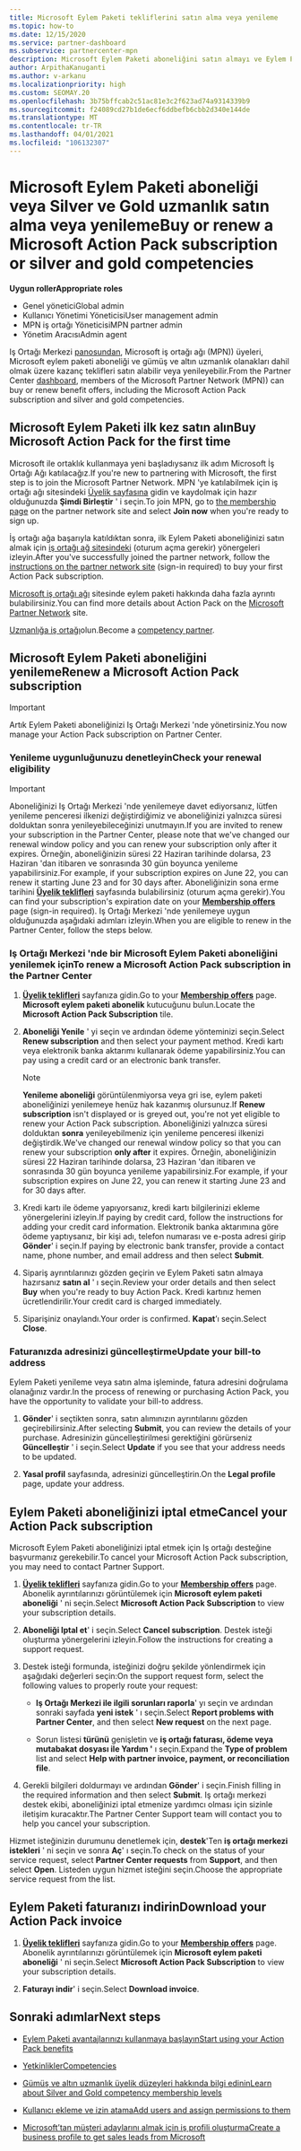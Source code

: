```yaml
---
title: Microsoft Eylem Paketi tekliflerini satın alma veya yenileme
ms.topic: how-to
ms.date: 12/15/2020
ms.service: partner-dashboard
ms.subservice: partnercenter-mpn
description: Microsoft Eylem Paketi aboneliğini satın almayı ve Eylem Paketi avantajları kullanmaya nasıl başlayacağınızı öğrenin. Ayrıca bkz. yenilemeyi, iptal etmeyi, faturanızı görüntülemeyi ve daha fazlasını öğrenin.
author: ArpithaKanuganti
ms.author: v-arkanu
ms.localizationpriority: high
ms.custom: SEOMAY.20
ms.openlocfilehash: 3b75bffcab2c51ac81e3c2f623ad74a9314339b9
ms.sourcegitcommit: f24089cd27b1de6ecf6ddbefb6cbb2d340e144de
ms.translationtype: MT
ms.contentlocale: tr-TR
ms.lasthandoff: 04/01/2021
ms.locfileid: "106132307"
---
```

# <a name="buy-or-renew-a-microsoft-action-pack-subscription-or-silver-and-gold-competencies"></a><span data-ttu-id="0713a-104">Microsoft Eylem Paketi aboneliği veya Silver ve Gold uzmanlık satın alma veya yenileme</span><span class="sxs-lookup"><span data-stu-id="0713a-104">Buy or renew a Microsoft Action Pack subscription or silver and gold competencies</span></span>


<span data-ttu-id="0713a-105">**Uygun roller**</span><span class="sxs-lookup"><span data-stu-id="0713a-105">**Appropriate roles**</span></span>

- <span data-ttu-id="0713a-106">Genel yönetici</span><span class="sxs-lookup"><span data-stu-id="0713a-106">Global admin</span></span>
- <span data-ttu-id="0713a-107">Kullanıcı Yönetimi Yöneticisi</span><span class="sxs-lookup"><span data-stu-id="0713a-107">User management admin</span></span>
- <span data-ttu-id="0713a-108">MPN iş ortağı Yöneticisi</span><span class="sxs-lookup"><span data-stu-id="0713a-108">MPN partner admin</span></span>
- <span data-ttu-id="0713a-109">Yönetim Aracısı</span><span class="sxs-lookup"><span data-stu-id="0713a-109">Admin agent</span></span>


<span data-ttu-id="0713a-110">Iş Ortağı Merkezi [panosundan](https://partner.microsoft.com/dashboard), Microsoft iş ortağı ağı (MPN)) üyeleri, Microsoft eylem paketi aboneliği ve gümüş ve altın uzmanlık olanakları dahil olmak üzere kazanç teklifleri satın alabilir veya yenileyebilir.</span><span class="sxs-lookup"><span data-stu-id="0713a-110">From the Partner Center [dashboard](https://partner.microsoft.com/dashboard), members of the Microsoft Partner Network (MPN)) can buy or renew benefit offers, including the Microsoft Action Pack subscription and silver and gold competencies.</span></span>

## <a name="buy-microsoft-action-pack-for-the-first-time"></a><span data-ttu-id="0713a-111">Microsoft Eylem Paketi ilk kez satın alın</span><span class="sxs-lookup"><span data-stu-id="0713a-111">Buy Microsoft Action Pack for the first time</span></span>

<span data-ttu-id="0713a-112">Microsoft ile ortaklık kullanmaya yeni başladıysanız ilk adım Microsoft İş Ortağı Ağı katılacağız.</span><span class="sxs-lookup"><span data-stu-id="0713a-112">If you're new to partnering with Microsoft, the first step is to join the Microsoft Partner Network.</span></span> <span data-ttu-id="0713a-113">MPN 'ye katılabilmek için iş ortağı ağı sitesindeki [Üyelik sayfasına](https://partner.microsoft.com/membership) gidin ve kaydolmak için hazır olduğunuzda **Şimdi Birleştir** ' i seçin.</span><span class="sxs-lookup"><span data-stu-id="0713a-113">To join MPN, go to [the membership page](https://partner.microsoft.com/membership) on the partner network site and select **Join now** when you're ready to sign up.</span></span>

<span data-ttu-id="0713a-114">İş ortağı ağa başarıyla katıldıktan sonra, ilk Eylem Paketi aboneliğinizi satın almak için [iş ortağı ağ sitesindeki](https://partner.microsoft.com/membership/action-pack) (oturum açma gerekir) yönergeleri izleyin.</span><span class="sxs-lookup"><span data-stu-id="0713a-114">After you've successfully joined the partner network, follow the [instructions on the partner network site](https://partner.microsoft.com/membership/action-pack) (sign-in required) to buy your first Action Pack subscription.</span></span> 

<span data-ttu-id="0713a-115">[Microsoft iş ortağı ağı](https://partner.microsoft.com/membership/internal-use-software#simple-tab-content-3) sitesinde eylem paketi hakkında daha fazla ayrıntı bulabilirsiniz.</span><span class="sxs-lookup"><span data-stu-id="0713a-115">You can find more details about Action Pack on the [Microsoft Partner Network](https://partner.microsoft.com/membership/internal-use-software#simple-tab-content-3) site.</span></span>

<span data-ttu-id="0713a-116">[Uzmanlığa iş ortağı](https://partner.microsoft.com/membership/competencies)olun.</span><span class="sxs-lookup"><span data-stu-id="0713a-116">Become a [competency partner](https://partner.microsoft.com/membership/competencies).</span></span> 

## <a name="renew-a-microsoft-action-pack-subscription"></a><span data-ttu-id="0713a-117">Microsoft Eylem Paketi aboneliğini yenileme</span><span class="sxs-lookup"><span data-stu-id="0713a-117">Renew a Microsoft Action Pack subscription</span></span>

>[!IMPORTANT]
><span data-ttu-id="0713a-118">Artık Eylem Paketi aboneliğinizi Iş Ortağı Merkezi 'nde yönetirsiniz.</span><span class="sxs-lookup"><span data-stu-id="0713a-118">You now manage your Action Pack subscription on Partner Center.</span></span>

### <a name="check-your-renewal-eligibility"></a><span data-ttu-id="0713a-119">Yenileme uygunluğunuzu denetleyin</span><span class="sxs-lookup"><span data-stu-id="0713a-119">Check your renewal eligibility</span></span>

>[!IMPORTANT]
><span data-ttu-id="0713a-120">Aboneliğinizi Iş Ortağı Merkezi 'nde yenilemeye davet ediyorsanız, lütfen yenileme penceresi ilkenizi değiştirdiğimiz ve aboneliğinizi yalnızca süresi dolduktan sonra yenileyebileceğinizi unutmayın.</span><span class="sxs-lookup"><span data-stu-id="0713a-120">If you are invited to renew your subscription in the Partner Center, please note that we've changed our renewal window policy and you can renew your subscription only after it expires.</span></span> <span data-ttu-id="0713a-121">Örneğin, aboneliğinizin süresi 22 Haziran tarihinde dolarsa, 23 Haziran 'dan itibaren ve sonrasında 30 gün boyunca yenileme yapabilirsiniz.</span><span class="sxs-lookup"><span data-stu-id="0713a-121">For example, if your subscription expires on June 22, you can renew it starting June 23 and for 30 days after.</span></span>
><span data-ttu-id="0713a-122">Aboneliğinizin sona erme tarihini [**Üyelik teklifleri**](https://partnercenter.microsoft.com/pcv/partnership/offers) sayfasında bulabilirsiniz (oturum açma gerekir).</span><span class="sxs-lookup"><span data-stu-id="0713a-122">You can find your subscription's expiration date on your [**Membership offers**](https://partnercenter.microsoft.com/pcv/partnership/offers) page (sign-in required).</span></span> <span data-ttu-id="0713a-123">Iş Ortağı Merkezi 'nde yenilemeye uygun olduğunuzda aşağıdaki adımları izleyin.</span><span class="sxs-lookup"><span data-stu-id="0713a-123">When you are eligible to renew in the Partner Center, follow the steps below.</span></span>  

### <a name="to-renew-a-microsoft-action-pack-subscription-in-the-partner-center"></a><span data-ttu-id="0713a-124">Iş Ortağı Merkezi 'nde bir Microsoft Eylem Paketi aboneliğini yenilemek için</span><span class="sxs-lookup"><span data-stu-id="0713a-124">To renew a Microsoft Action Pack subscription in the Partner Center</span></span>

1. <span data-ttu-id="0713a-125">[**Üyelik teklifleri**](https://partnercenter.microsoft.com/pcv/partnership/offers) sayfanıza gidin.</span><span class="sxs-lookup"><span data-stu-id="0713a-125">Go to your [**Membership offers**](https://partnercenter.microsoft.com/pcv/partnership/offers) page.</span></span> <span data-ttu-id="0713a-126">**Microsoft eylem paketi abonelik** kutucuğunu bulun.</span><span class="sxs-lookup"><span data-stu-id="0713a-126">Locate the **Microsoft Action Pack Subscription** tile.</span></span>  

2. <span data-ttu-id="0713a-127">**Aboneliği Yenile** ' yi seçin ve ardından ödeme yönteminizi seçin.</span><span class="sxs-lookup"><span data-stu-id="0713a-127">Select **Renew subscription** and then select your payment method.</span></span> <span data-ttu-id="0713a-128">Kredi kartı veya elektronik banka aktarımı kullanarak ödeme yapabilirsiniz.</span><span class="sxs-lookup"><span data-stu-id="0713a-128">You can pay using a credit card or an electronic bank transfer.</span></span>

    >[!NOTE]
    ><span data-ttu-id="0713a-129">**Yenileme aboneliği** görüntülenmiyorsa veya gri ise, eylem paketi aboneliğinizi yenilemeye henüz hak kazanmış olursunuz.</span><span class="sxs-lookup"><span data-stu-id="0713a-129">If **Renew subscription** isn't displayed or is greyed out, you're not yet eligible to renew your Action Pack subscription.</span></span> <span data-ttu-id="0713a-130">Aboneliğinizi yalnızca süresi dolduktan **sonra** yenileyebilmeniz için yenileme penceresi ilkenizi değiştirdik.</span><span class="sxs-lookup"><span data-stu-id="0713a-130">We've changed our renewal window policy so that you can renew your subscription **only after** it expires.</span></span> <span data-ttu-id="0713a-131">Örneğin, aboneliğinizin süresi 22 Haziran tarihinde dolarsa, 23 Haziran 'dan itibaren ve sonrasında 30 gün boyunca yenileme yapabilirsiniz.</span><span class="sxs-lookup"><span data-stu-id="0713a-131">For example, if your subscription expires on June 22, you can renew it starting June 23 and for 30 days after.</span></span>  

3. <span data-ttu-id="0713a-132">Kredi kartı ile ödeme yapıyorsanız, kredi kartı bilgilerinizi ekleme yönergelerini izleyin.</span><span class="sxs-lookup"><span data-stu-id="0713a-132">If paying by credit card, follow the instructions for adding your credit card information.</span></span> <span data-ttu-id="0713a-133">Elektronik banka aktarımına göre ödeme yaptıysanız, bir kişi adı, telefon numarası ve e-posta adresi girip **Gönder**' i seçin.</span><span class="sxs-lookup"><span data-stu-id="0713a-133">If paying by electronic bank transfer, provide a contact name, phone number, and email address and then select **Submit**.</span></span>

4. <span data-ttu-id="0713a-134">Sipariş ayrıntılarınızı gözden geçirin ve Eylem Paketi satın almaya hazırsanız **satın al** ' ı seçin.</span><span class="sxs-lookup"><span data-stu-id="0713a-134">Review your order details and then select **Buy** when you're ready to buy Action Pack.</span></span> <span data-ttu-id="0713a-135">Kredi kartınız hemen ücretlendirilir.</span><span class="sxs-lookup"><span data-stu-id="0713a-135">Your credit card is charged immediately.</span></span>

5. <span data-ttu-id="0713a-136">Siparişiniz onaylandı.</span><span class="sxs-lookup"><span data-stu-id="0713a-136">Your order is confirmed.</span></span> <span data-ttu-id="0713a-137">**Kapat**’ı seçin.</span><span class="sxs-lookup"><span data-stu-id="0713a-137">Select **Close**.</span></span>

### <a name="update-your-bill-to-address"></a><span data-ttu-id="0713a-138">Faturanızda adresinizi güncelleştirme</span><span class="sxs-lookup"><span data-stu-id="0713a-138">Update your bill-to address</span></span>

<span data-ttu-id="0713a-139">Eylem Paketi yenileme veya satın alma işleminde, fatura adresini doğrulama olanağınız vardır.</span><span class="sxs-lookup"><span data-stu-id="0713a-139">In the process of renewing or purchasing Action Pack, you have the opportunity to validate your bill-to address.</span></span>

 1. <span data-ttu-id="0713a-140">**Gönder**' i seçtikten sonra, satın alımınızın ayrıntılarını gözden geçirebilirsiniz.</span><span class="sxs-lookup"><span data-stu-id="0713a-140">After selecting **Submit**, you can review the details of your purchase.</span></span> <span data-ttu-id="0713a-141">Adresinizin güncelleştirilmesi gerektiğini görürseniz **Güncelleştir** ' i seçin.</span><span class="sxs-lookup"><span data-stu-id="0713a-141">Select **Update** if you see that your address needs to be updated.</span></span>
  
 1. <span data-ttu-id="0713a-142">**Yasal profil** sayfasında, adresinizi güncelleştirin.</span><span class="sxs-lookup"><span data-stu-id="0713a-142">On the **Legal profile** page, update your address.</span></span>

## <a name="cancel-your-action-pack-subscription"></a><span data-ttu-id="0713a-143">Eylem Paketi aboneliğinizi iptal etme</span><span class="sxs-lookup"><span data-stu-id="0713a-143">Cancel your Action Pack subscription</span></span>

<span data-ttu-id="0713a-144">Microsoft Eylem Paketi aboneliğinizi iptal etmek için Iş ortağı desteğine başvurmanız gerekebilir.</span><span class="sxs-lookup"><span data-stu-id="0713a-144">To cancel your Microsoft Action Pack subscription, you may need to contact Partner Support.</span></span>

1. <span data-ttu-id="0713a-145">[**Üyelik teklifleri**](https://partnercenter.microsoft.com/pcv/partnership/offers) sayfanıza gidin.</span><span class="sxs-lookup"><span data-stu-id="0713a-145">Go to your [**Membership offers**](https://partnercenter.microsoft.com/pcv/partnership/offers) page.</span></span> <span data-ttu-id="0713a-146">Abonelik ayrıntılarınızı görüntülemek için **Microsoft eylem paketi aboneliği** ' ni seçin.</span><span class="sxs-lookup"><span data-stu-id="0713a-146">Select **Microsoft Action Pack Subscription** to view your subscription details.</span></span> 

3. <span data-ttu-id="0713a-147">**Aboneliği Iptal et**' i seçin.</span><span class="sxs-lookup"><span data-stu-id="0713a-147">Select **Cancel subscription**.</span></span> <span data-ttu-id="0713a-148">Destek isteği oluşturma yönergelerini izleyin.</span><span class="sxs-lookup"><span data-stu-id="0713a-148">Follow the instructions for creating a support request.</span></span> 

4. <span data-ttu-id="0713a-149">Destek isteği formunda, isteğinizi doğru şekilde yönlendirmek için aşağıdaki değerleri seçin:</span><span class="sxs-lookup"><span data-stu-id="0713a-149">On the support request form, select the following values to properly route your request:</span></span>

    -  <span data-ttu-id="0713a-150">**Iş Ortağı Merkezi ile ilgili sorunları raporla**' yı seçin ve ardından sonraki sayfada **yeni istek** ' ı seçin.</span><span class="sxs-lookup"><span data-stu-id="0713a-150">Select **Report problems with Partner Center**, and then select **New request** on the next page.</span></span>

    -  <span data-ttu-id="0713a-151">Sorun listesi **türünü** genişletin ve **iş ortağı faturası, ödeme veya mutabakat dosyası ile Yardım '** ı seçin.</span><span class="sxs-lookup"><span data-stu-id="0713a-151">Expand the **Type of problem** list and select **Help with partner invoice, payment, or reconciliation file**.</span></span> 

5. <span data-ttu-id="0713a-152">Gerekli bilgileri doldurmayı ve ardından **Gönder**' i seçin.</span><span class="sxs-lookup"><span data-stu-id="0713a-152">Finish filling in the required information and then select **Submit**.</span></span> <span data-ttu-id="0713a-153">Iş ortağı merkezi destek ekibi, aboneliğinizi iptal etmenize yardımcı olması için sizinle iletişim kuracaktır.</span><span class="sxs-lookup"><span data-stu-id="0713a-153">The Partner Center Support team will contact you to help you cancel your subscription.</span></span>

<span data-ttu-id="0713a-154">Hizmet isteğinizin durumunu denetlemek için, **destek**'Ten **iş ortağı merkezi istekleri** ' ni seçin ve sonra **Aç**' ı seçin.</span><span class="sxs-lookup"><span data-stu-id="0713a-154">To check on the status of your service request, select **Partner Center requests** from **Support**, and then select **Open**.</span></span> <span data-ttu-id="0713a-155">Listeden uygun hizmet isteğini seçin.</span><span class="sxs-lookup"><span data-stu-id="0713a-155">Choose the appropriate service request from the list.</span></span>  

## <a name="download-your-action-pack-invoice"></a><span data-ttu-id="0713a-156">Eylem Paketi faturanızı indirin</span><span class="sxs-lookup"><span data-stu-id="0713a-156">Download your Action Pack invoice</span></span>

1. <span data-ttu-id="0713a-157">[**Üyelik teklifleri**](https://partnercenter.microsoft.com/pcv/partnership/offers) sayfanıza gidin.</span><span class="sxs-lookup"><span data-stu-id="0713a-157">Go to your [**Membership offers**](https://partnercenter.microsoft.com/pcv/partnership/offers) page.</span></span> <span data-ttu-id="0713a-158">Abonelik ayrıntılarınızı görüntülemek için **Microsoft eylem paketi aboneliği** ' ni seçin.</span><span class="sxs-lookup"><span data-stu-id="0713a-158">Select **Microsoft Action Pack Subscription** to view your subscription details.</span></span> 

3. <span data-ttu-id="0713a-159">**Faturayı indir**' i seçin.</span><span class="sxs-lookup"><span data-stu-id="0713a-159">Select **Download invoice**.</span></span>
 
## <a name="next-steps"></a><span data-ttu-id="0713a-160">Sonraki adımlar</span><span class="sxs-lookup"><span data-stu-id="0713a-160">Next steps</span></span>

-   [<span data-ttu-id="0713a-161">Eylem Paketi avantajlarınızı kullanmaya başlayın</span><span class="sxs-lookup"><span data-stu-id="0713a-161">Start using your Action Pack benefits</span></span>](manage-your-partner-network-benefits.md)

-   [<span data-ttu-id="0713a-162">Yetkinlikler</span><span class="sxs-lookup"><span data-stu-id="0713a-162">Competencies</span></span>](learn-about-competencies.md)

-   [<span data-ttu-id="0713a-163">Gümüş ve altın uzmanlık üyelik düzeyleri hakkında bilgi edinin</span><span class="sxs-lookup"><span data-stu-id="0713a-163">Learn about Silver and Gold competency membership levels</span></span>](https://partner.microsoft.com/membership/internal-use-software#simple-tab-content-2)

-   [<span data-ttu-id="0713a-164">Kullanıcı ekleme ve izin atama</span><span class="sxs-lookup"><span data-stu-id="0713a-164">Add users and assign permissions to them</span></span>](create-user-accounts-and-set-permissions.md)

-   [<span data-ttu-id="0713a-165">Microsoft’tan müşteri adaylarını almak için iş profili oluşturma</span><span class="sxs-lookup"><span data-stu-id="0713a-165">Create a business profile to get sales leads from Microsoft</span></span>](create-a-marketing-profile.md)

